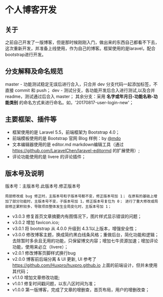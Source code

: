 # 个人博客开发

## 关于
之前自己开发了一版博客，但是那时候刚刚入门，做出来的东西自己都看不下去，这次重新开发，并准备上线使用，作为自己的博客。框架使用的是laravel，配合bootstrap进行开发。

## 分支解释及命名规范
master - 功能测试稳定无误后进行合入，只合并 dev 分支代码一起添加标签，不直接 commit 和 push；
dev - 测试分支，各功能开发后合入进行测试,以及合并 readme，测试通过后合入 master；
其余分支：采用 **名字或年月日-功能名称-功能类别** 的命名方式来进行命名。如，'20170817-user-login-new'；

## 主要框架、插件等
* 框架使用的是 Laravel 5.5，前端框架为 Bootstrap 4.0；
* 前端模板使用的是 Bootstrap 官网 Blog 样例：by <a href="https://twitter.com/mdo">@mdo</a>
* 文本编辑器使用的是 editor.md markdown编辑工具（通过 https://github.com/LaravelChen/laravel-editormd 的扩展使用）;
* 评论功能使用的是 livere 的评论插件；

## 版本号及说明
版本号：主版本号.此版本号.修正版本号

`
局部修改或 bug 修正时，主版本号和子版本号都不变，修正版本号加 1；
在原有的基础上增加了部分功能时，主版本号不变，子版本号加 1，修正版本号复位为 0；
进行了重大修改或局部修正累积较多，导致项目整体发生全局变化时，主版本号加 1；
`

* v3.0.3 修复首页文章摘要内有图情况下，图片样式显示错误的问题；
* v3.0.2 增加 favicon.ico;
* v3.0.1 将 bootstrap 从 4.0.0 升级到 4.3.1以上版本，增强安全性；
* v3.0.0 修改博客主题，换成简约黑白线条风格；重做后台，简化功能和逻辑；去除暂时多余且无用的功能，只保留博文内容；增加七牛资源加速；增加评论功能，使用来必立（livere）；
* v2.0.1 修改博客页脚样式换行bug
* v2.0.0 博客前后端分离 & UI 更新, UI 参考了 https://github.com/Huxpro/huxpro.github.io 上面的前端设计，但并未使用其代码；
* v1.1.0 增加文章修改功能;
* v1.0.1 修复时间戳问题，以东八区时间为准；
* v1.0.0 第一版博客，完成了文章的增删查，首页布局，用户的增删改查；
